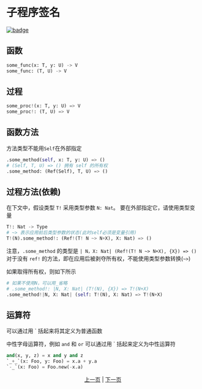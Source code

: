 # 子程序签名

[![badge](https://img.shields.io/endpoint.svg?url=https%3A%2F%2Fgezf7g7pd5.execute-api.ap-northeast-1.amazonaws.com%2Fdefault%2Fsource_up_to_date%3Fowner%3Derg-lang%26repos%3Derg%26ref%3Dmain%26path%3Ddoc/EN/syntax/22_subroutine.md%26commit_hash%3D51de3c9d5a9074241f55c043b9951b384836b258)](https://gezf7g7pd5.execute-api.ap-northeast-1.amazonaws.com/default/source_up_to_date?owner=erg-lang&repos=erg&ref=main&path=doc/EN/syntax/22_subroutine.md&commit_hash=51de3c9d5a9074241f55c043b9951b384836b258)

## 函数

```python
some_func(x: T, y: U) -> V
some_func: (T, U) -> V
```

## 过程

```python
some_proc!(x: T, y: U) => V
some_proc!: (T, U) => V
```

## 函数方法

方法类型不能用`Self`在外部指定

```python
.some_method(self, x: T, y: U) => ()
# (Self, T, U) => () 拥有 self 的所有权
.some_method: (Ref(Self), T, U) => ()
```

## 过程方法(依赖)

在下文中，假设类型 `T!` 采用类型参数 `N: Nat`。 要在外部指定它，请使用类型变量

```python
T!: Nat -> Type
# ~> 表示应用前后类型参数的状态(此时self必须是变量引用)
T!(N).some_method!: (Ref!(T! N ~> N+X), X: Nat) => ()
```

注意，`.some_method` 的类型是 `| N，X: Nat| (Ref!(T! N ~> N+X), {X}) => ()`
对于没有 `ref!` 的方法，即在应用后被剥夺所有权，不能使用类型参数转换(`~>`)

如果取得所有权，则如下所示

```python
# 如果不使用N，可以用_省略
# .some_method!: |N, X: Nat| (T!(N), {X}) => T!(N+X)
.some_method!|N, X: Nat| (self: T!(N), X: Nat) => T!(N+X)
```

## 运算符

可以通过用 ` 括起来将其定义为普通函数

中性字母运算符，例如 `and` 和 `or` 可以通过用 ` 括起来定义为中性运算符

```python
and(x, y, z) = x and y and z
`_+_`(x: Foo, y: Foo) = x.a + y.a
`-_`(x: Foo) = Foo.new(-x.a)
```

<p align='center'>
    <a href='./21_lambda.md'>上一页</a> | <a href='./23_closure.md'>下一页</a>
</p>
